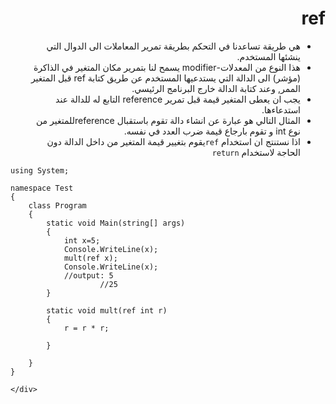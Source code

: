 
<div dir="rtl">

# ref


 - هي طريقة تساعدنا في التحكم بطريقة تمرير المعاملات الى الدوال التي
   ينشئها المستخدم.
 - هذا النوع من المعدلات-modifier يسمح لنا بتمرير مكان  المتغير في الذاكرة (مؤشر) الى الدالة التي يستدعيها المستخدم  عن طريق كتابة ref قبل المتغير الممر, وعند كتابة الدالة خارج البرنامج الرئيسي.
 - يجب ان يعطى المتغير قيمة قبل تمرير reference التابع له للدالة عند استدعاءها.
 - المثال التالي هو عبارة عن انشاء دالة تقوم باستقبال referenceللمتغير من نوع int و تقوم بارجاع قيمة ضرب العدد في نفسه.
 - اذا نستنتج ان استخدام `ref`يقوم بتغيير قيمة المتغير من داخل الدالة دون الحاجة لاستخدام `return`

</div>

<div dir="ltr" align =left>

```
using System;

namespace Test
{
    class Program
    {
        static void Main(string[] args)
        {
            int x=5;
            Console.WriteLine(x);
            mult(ref x);
            Console.WriteLine(x);
            //output: 5
                    //25
        }

        static void mult(ref int r)
        {
            r = r * r;
            
        }
        
    }
}

</div>
